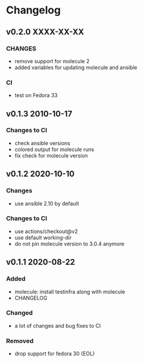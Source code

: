 # Changelog

## v0.2.0 XXXX-XX-XX

### CHANGES

- remove support for molecule 2
- added variables for updating molecule and ansible

### CI

- test on Fedora 33

## v0.1.3 2010-10-17

### Changes to CI

- check ansible versions
- colored output for molecule runs
- fix check for molecule version

## v0.1.2 2020-10-10

### Changes

- use ansible 2.10 by default

### Changes to CI

- use actions/checkout@v2
- use default working-dir
- do not pin molecule version to 3.0.4 anymore


## v0.1.1 2020-08-22

### Added

- molecule: install testinfra along with molecule
- CHANGELOG

### Changed

- a lot of changes and bug fixes to CI

### Removed

- drop support for fedora 30 (EOL)
